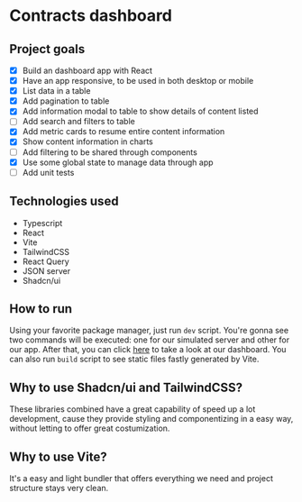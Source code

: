 # Contracts dashboard

## Project goals

- [x] Build an dashboard app with React
- [x] Have an app responsive, to be used in both desktop or mobile
- [x] List data in a table
- [x] Add pagination to table
- [x] Add information modal to table to show details of content listed
- [ ] Add search and filters to table
- [x] Add metric cards to resume entire content information
- [x] Show content information in charts
- [ ] Add filtering to be shared through components
- [x] Use some global state to manage data through app
- [ ] Add unit tests

## Technologies used

- Typescript
- React
- Vite
- TailwindCSS
- React Query
- JSON server
- Shadcn/ui

## How to run

Using your favorite package manager, just run `dev` script. You're gonna see two commands will be executed: one for our simulated server and other for our app.
After that, you can click [here](http://localhost:5173/dashboard) to take a look at our dashboard. You can also run `build` script to see static files fastly generated by Vite.

## Why to use Shadcn/ui and TailwindCSS?

These libraries combined have a great capability of speed up a lot development, cause they provide styling and componentizing in a easy way, without letting to offer great costumization.

## Why to use Vite?

It's a easy and light bundler that offers everything we need and project structure stays very clean.
